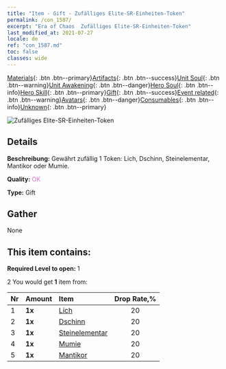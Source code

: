 ```yaml
---
title: "Item - Gift - Zufälliges Elite-SR-Einheiten-Token"
permalink: /con_1587/
excerpt: "Era of Chaos  Zufälliges Elite-SR-Einheiten-Token"
last_modified_at: 2021-07-27
locale: de
ref: "con_1587.md"
toc: false
classes: wide
---
```

 [Materials](/ItemsDE/){: .btn .btn--primary}[Artifacts](/ItemsDE/Artifacts/){: .btn .btn--success}[Unit Soul](/ItemsDE/UnitSoul/){: .btn .btn--warning}[Unit Awakening](/ItemsDE/UnitAwakening/){: .btn .btn--danger}[Hero Soul](/ItemsDE/HeroSoul/){: .btn .btn--info}[Hero Skill](/ItemsDE/HeroSkill/){: .btn .btn--primary}[Gift](/ItemsDE/Gift/){: .btn .btn--success}[Event related](/ItemsDE/Events/){: .btn .btn--warning}[Avatars](/ItemsDE/Avatars/){: .btn .btn--danger}[Consumables](/ItemsDE/Consumables/){: .btn .btn--info}[Unknown](/ItemsDE/Unknown/){: .btn .btn--primary}

 ![Zufälliges Elite-SR-Einheiten-Token](/images/t/i_907182.png)

## Details
 **Beschreibung:** Gewährt zufällig 1 Token: Lich, Dschinn, Steinelementar, Mantikor oder Mumie.

 **Quality:** <span style="color: #DA70D6">OK</span>

 **Type:** Gift

## Gather

  None

## This item contains:

 **Required Level to open:** 1

 2 You would get **1** item  from:

  | Nr | Amount |     Item    | Drop Rate,% |
  |:---|:-------|:------------|:---------:|
  | 1 |  **1x** | [Lich](/ItemsDE/unt_212/) | 20 | 
  | 2 |  **1x** | [Dschinn](/ItemsDE/unt_239/) | 20 | 
  | 3 |  **1x** | [Steinelementar](/ItemsDE/unt_266/) | 20 | 
  | 4 |  **1x** | [Mumie](/ItemsDE/unt_215/) | 20 | 
  | 5 |  **1x** | [Mantikor](/ItemsDE/unt_249/) | 20 | 
